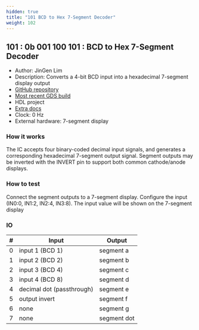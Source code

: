 ```yaml
---
hidden: true
title: "101 BCD to Hex 7-Segment Decoder"
weight: 102
---
```


## 101 : 0b 001 100 101 : BCD to Hex 7-Segment Decoder

* Author: JinGen Lim
* Description: Converts a 4-bit BCD input into a hexadecimal 7-segment display output
* [GitHub repository](https://github.com/jglim/tt02-bcd-hex7seg-hdl)
* [Most recent GDS build](https://github.com/jglim/tt02-bcd-hex7seg-hdl/actions/runs/3580984729)
* HDL project
* [Extra docs](https://github.com/jglim/tt02-bcd-hex7seg-hdl/blob/main/README.md)
* Clock: 0 Hz
* External hardware: 7-segment display



### How it works

The IC accepts four binary-coded decimal input signals, and generates a corresponding hexadecimal 7-segment output signal. Segment outputs may be inverted with the INVERT pin to support both common cathode/anode displays.

### How to test

Connect the segment outputs to a 7-segment display. Configure the input (IN0:0, IN1:2, IN2:4, IN3:8). The input value will be shown on the 7-segment display

### IO

| # | Input        | Output       |
|---|--------------|--------------|
| 0 | input 1 (BCD 1)  | segment a |
| 1 | input 2 (BCD 2)  | segment b |
| 2 | input 3 (BCD 4)  | segment c |
| 3 | input 4 (BCD 8)  | segment d |
| 4 | decimal dot (passthrough)  | segment e |
| 5 | output invert  | segment f |
| 6 | none  | segment g |
| 7 | none  | segment dot |
